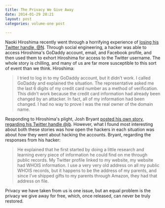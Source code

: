 ```yaml
---
title: The Privacy We Give Away
date: 2014-01-29 20:21
layout: post
categories: volume-one post
 
---
```



Naoki Hiroshima recently went through a horrifying experience of [losing his Twitter handle, @N](https://medium.com/p/24eb09e026dd). Through social engineering, a hacker was able to access Hiroshima's GoDaddy account, email, and Facebook profile, and then used them to exhort Hiroshima for access to the Twitter username. The whole story is chilling, and many of us are far more susceptible to this sort of event than we think. Hiroshima: 

> I tried to log in to my GoDaddy account, but it didn’t work. I called GoDaddy and explained the situation. The representative asked me the last 6 digits of my credit card number as a method of verification. This didn’t work because the credit card information had already been changed by an attacker. In fact, all of my information had been changed. I had no way to prove I was the real owner of the domain name.

Responding to Hiroshima's plight, Josh Bryant [posted his own story, regarding his Twitter handle @jb](http://d.pr/n/KUMK). However, what I found most interesting about both these stories was how open the hackers in each situation was about _how_ they went about hacking the accounts. Bryant, regarding the responses from his hacker: 

> He explained that he first started by doing a little research and learning every piece of information he could find on me through public records. My Twitter profile linked to my website, my website had WHOIS information. I use a very very old address on all my public WHOIS records, but it happens to be the address of my parents, and since I’ve shipped gifts to my parents through Amazon, they had that address on file.

Privacy we have taken from us is one issue, but an equal problem is the privacy we give away for free, which, once released, can never be truly restored. 
